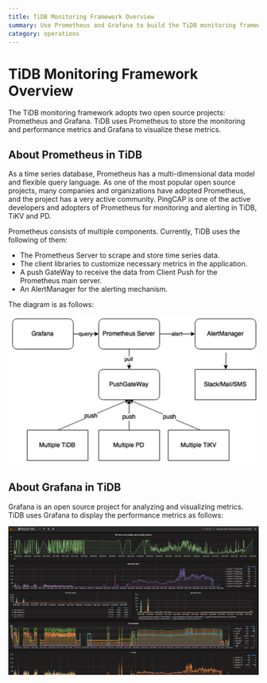 ```yaml
---
title: TiDB Monitoring Framework Overview
summary: Use Prometheus and Grafana to build the TiDB monitoring framework.
category: operations
---
```


# TiDB Monitoring Framework Overview

The TiDB monitoring framework adopts two open source projects: Prometheus and Grafana. TiDB uses Prometheus to store the monitoring and performance metrics and Grafana to visualize these metrics. 

## About Prometheus in TiDB

As a time series database, Prometheus has a multi-dimensional data model and flexible query language. As one of the most popular open source projects, many companies and organizations have adopted Prometheus, and the project has a very active community. PingCAP is one of the active developers and adopters of Prometheus for monitoring and alerting in TiDB, TiKV and PD.

Prometheus consists of multiple components. Currently, TiDB uses the following of them:

- The Prometheus Server to scrape and store time series data.
- The client libraries to customize necessary metrics in the application.
- A push GateWay to receive the data from Client Push for the Prometheus main server.
- An AlertManager for the alerting mechanism.

The diagram is as follows:

<img src="../media/prometheus-in-tidb.png" width="500">

## About Grafana in TiDB

Grafana is an open source project for analyzing and visualizing metrics. TiDB uses Grafana to display the performance metrics as follows:

![screenshot](../media/grafana-screenshot.png)
